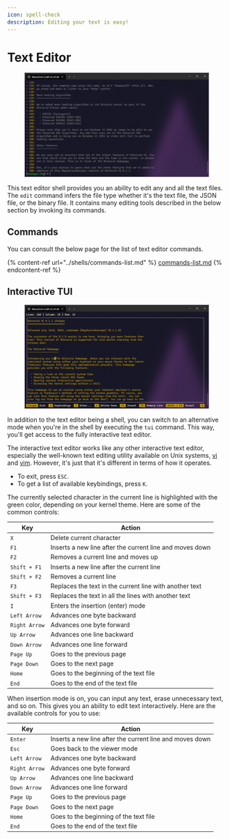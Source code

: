 ```yaml
---
icon: spell-check
description: Editing your text is easy!
---
```


# Text Editor

<figure><img src="../../../.gitbook/assets/image (99).png" alt=""><figcaption></figcaption></figure>

This text editor shell provides you an ability to edit any and all the text files. The `edit` command infers the file type whether it's the text file, the JSON file, or the binary file. It contains many editing tools described in the below section by invoking its commands.

## Commands

You can consult the below page for the list of text editor commands.

{% content-ref url="../shells/commands-list.md" %}
[commands-list.md](../shells/commands-list.md)
{% endcontent-ref %}

## Interactive TUI

<figure><img src="../../../.gitbook/assets/image (100).png" alt=""><figcaption></figcaption></figure>

In addition to the text editor being a shell, you can switch to an alternative mode when you're in the shell by executing the `tui` command. This way, you'll get access to the fully interactive text editor.

The interactive text editor works like any other interactive text editor, especially the well-known text editing utility available on Unix systems, [vi](https://en.m.wikipedia.org/wiki/Vi) and [vim](https://www.vim.org/). However, it's just that it's different in terms of how it operates.

* To exit, press `ESC`.
* To get a list of available keybindings, press `K`.

The currently selected character in the current line is highlighted with the green color, depending on your kernel theme. Here are some of the common controls:

| Key           | Action                                                   |
| ------------- | -------------------------------------------------------- |
| `X`           | Delete current character                                 |
| `F1`          | Inserts a new line after the current line and moves down |
| `F2`          | Removes a current line and moves up                      |
| `Shift + F1`  | Inserts a new line after the current line                |
| `Shift + F2`  | Removes a current line                                   |
| `F3`          | Replaces the text in the current line with another text  |
| `Shift + F3`  | Replaces the text in all the lines with another text     |
| `I`           | Enters the insertion (enter) mode                        |
| `Left Arrow`  | Advances one byte backward                               |
| `Right Arrow` | Advances one byte forward                                |
| `Up Arrow`    | Advances one line backward                               |
| `Down Arrow`  | Advances one line forward                                |
| `Page Up`     | Goes to the previous page                                |
| `Page Down`   | Goes to the next page                                    |
| `Home`        | Goes to the beginning of the text file                   |
| `End`         | Goes to the end of the text file                         |

When insertion mode is on, you can input any text, erase unnecessary text, and so on. This gives you an ability to edit text interactively. Here are the available controls for you to use:

| Key           | Action                                                   |
| ------------- | -------------------------------------------------------- |
| `Enter`       | Inserts a new line after the current line and moves down |
| `Esc`         | Goes back to the viewer mode                             |
| `Left Arrow`  | Advances one byte backward                               |
| `Right Arrow` | Advances one byte forward                                |
| `Up Arrow`    | Advances one line backward                               |
| `Down Arrow`  | Advances one line forward                                |
| `Page Up`     | Goes to the previous page                                |
| `Page Down`   | Goes to the next page                                    |
| `Home`        | Goes to the beginning of the text file                   |
| `End`         | Goes to the end of the text file                         |

